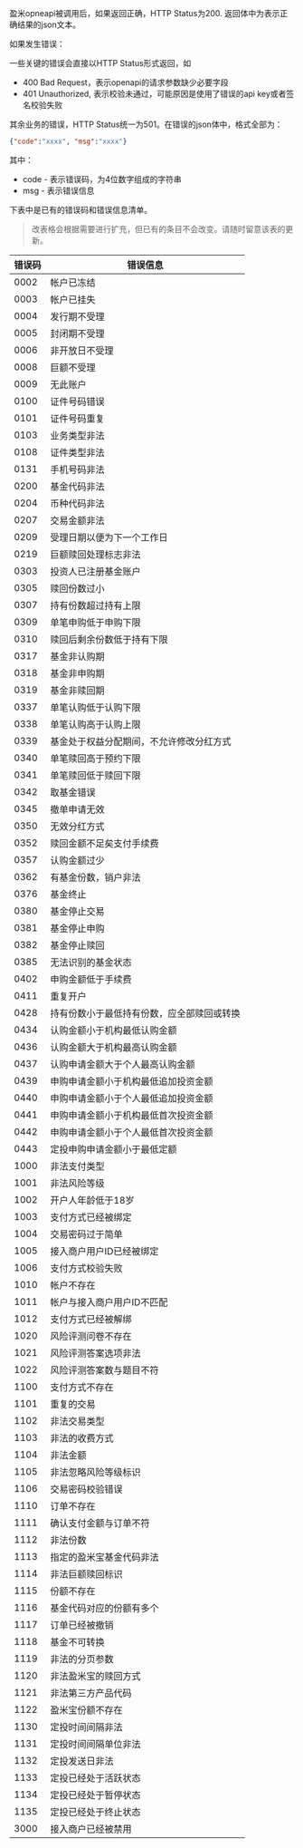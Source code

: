 盈米opneapi被调用后，如果返回正确，HTTP Status为200. 返回体中为表示正确结果的json文本。

如果发生错误：

一些关键的错误会直接以HTTP Status形式返回，如
* 400 Bad Request，表示openapi的请求参数缺少必要字段
* 401 Unauthorized, 表示校验未通过，可能原因是使用了错误的api key或者签名校验失败

其余业务的错误，HTTP Status统一为501。在错误的json体中，格式全部为：
```json
{"code":"xxxx", "msg":"xxxx"}
```

其中：

* code - 表示错误码，为4位数字组成的字符串
* msg - 表示错误信息

下表中是已有的错误码和错误信息清单。

> 改表格会根据需要进行扩充，但已有的条目不会改变。请随时留意该表的更新。

错误码| 错误信息
-----|--------
0002| 帐户已冻结
0003| 帐户已挂失
0004| 发行期不受理
0005| 封闭期不受理
0006| 非开放日不受理
0008| 巨额不受理
0009| 无此账户
0100|证件号码错误
0101|证件号码重复
0103|业务类型非法
0108|证件类型非法
0131|手机号码非法
0200|基金代码非法
0204|币种代码非法
0207|交易金额非法
0209|受理日期以便为下一个工作日
0219|巨额赎回处理标志非法
0303|投资人已注册基金账户
0305|赎回份数过小
0307|持有份数超过持有上限
0309|单笔申购低于申购下限
0310|赎回后剩余份数低于持有下限
0317|基金非认购期
0318|基金非申购期
0319|基金非赎回期
0337|单笔认购低于认购下限
0338|单笔认购高于认购上限
0339|基金处于权益分配期间，不允许修改分红方式
0340|单笔赎回高于预约下限
0341|单笔赎回低于赎回下限
0342|取基金错误
0345|撤单申请无效
0350|无效分红方式
0352|赎回金额不足矣支付手续费
0357|认购金额过少
0362|有基金份数，销户非法
0376|基金终止
0380|基金停止交易
0381|基金停止申购
0382|基金停止赎回
0385|无法识别的基金状态
0402|申购金额低于手续费
0411|重复开户
0428|持有份数小于最低持有份数，应全部赎回或转换
0434|认购金额小于机构最低认购金额
0436|认购金额大于机构最高认购金额
0437|认购申请金额大于个人最高认购金额
0439|申购申请金额小于机构最低追加投资金额
0440|申购申请金额小于个人最低追加投资金额
0441|申购申请金额小于机构最低首次投资金额
0442|申购申请金额小于个人最低首次投资金额
0443|定投申购申请金额小于最低定额
1000|非法支付类型
1001|非法风险等级
1002|开户人年龄低于18岁
1003|支付方式已经被绑定
1004|交易密码过于简单
1005|接入商户用户ID已经被绑定
1006|支付方式校验失败
1010|帐户不存在
1011|帐户与接入商户用户ID不匹配
1012|支付方式已经被解绑
1020|风险评测问卷不存在
1021|风险评测答案选项非法
1022|风险评测答案数与题目不符
1100|支付方式不存在
1101|重复的交易
1102|非法交易类型
1103|非法的收费方式
1104|非法金额
1105|非法忽略风险等级标识
1106|交易密码校验错误
1110|订单不存在
1111|确认支付金额与订单不符
1112|非法份数
1113|指定的盈米宝基金代码非法
1114|非法巨额赎回标识
1115|份额不存在
1116|基金代码对应的份额有多个
1117|订单已经被撤销
1118|基金不可转换
1119|非法的分页参数
1120|非法盈米宝的赎回方式
1121|非法第三方产品代码
1122|盈米宝份额不存在
1130|定投时间间隔非法
1131|定投时间间隔单位非法
1132|定投发送日非法
1133|定投已经处于活跃状态
1134|定投已经处于暂停状态
1135|定投已经处于终止状态
3000|接入商户已经被禁用
